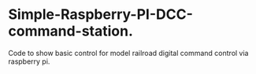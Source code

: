 # Simple-Raspberry-PI-DCC-command-station.
Code to show basic control for model railroad digital command control via raspberry pi.
